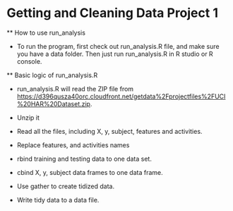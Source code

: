 # Getting and Cleaning Data Project 1

** How to use run_analysis

- To run the program, first check out run_analysis.R file, and make sure you have a data folder. Then just run run_analysis.R in R studio or R console.

** Basic logic of run_analysis.R

- run_analysis.R will read the ZIP file from https://d396qusza40orc.cloudfront.net/getdata%2Fprojectfiles%2FUCI%20HAR%20Dataset.zip.

- Unzip it

- Read all the files, including X, y, subject, features and activities.

- Replace features, and activities names

- rbind training and testing data to one data set.

- cbind X, y, subject data frames to one data frame.

- Use gather to create tidized data.

- Write tidy data to a data file.
